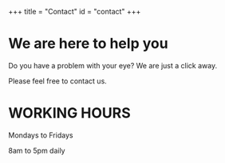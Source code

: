 +++
title = "Contact"
id = "contact"
+++

# We are here to help you

Do you have a problem with your eye? We are just a click away.

Please feel free to contact us.



# WORKING HOURS
Mondays to Fridays

8am to 5pm daily
